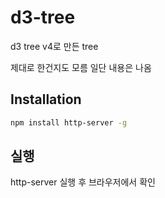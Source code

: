 # d3-tree
d3 tree v4로 만든 tree


제대로 한건지도 모름 일단 내용은 나옴


## Installation
```bash
npm install http-server -g
```

## 실행
http-server 실행 후 브라우저에서 확인

